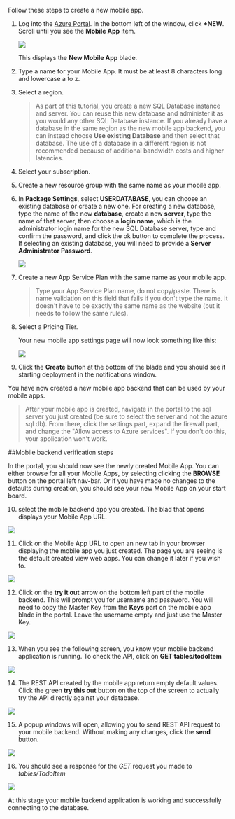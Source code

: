 

Follow these steps to create a new mobile app.

1. Log into the [Azure Portal]. In the bottom left of the window, click **+NEW**. Scroll until you see the **Mobile App** item.

   ![](../images/01-01-01-AppServiceHOL/new-mobile-app.png)

   This displays the **New Mobile App** blade.

2. Type a name for your Mobile App. It must be at least 8 characters long and lowercase a to z.  

7. Select a region. 

   > As part of this tutorial, you create a new SQL Database instance and server. You can reuse this new database and administer it as you would any other SQL Database instance. If you already have a database in the same region as the new mobile app backend, you can instead choose **Use existing Database** and then select that database. The use of a database in a different region is not recommended because of additional bandwidth costs and higher latencies.

3. Select your subscription.

4. Create a new resource group with the same name as your mobile app.

5. In **Package Settings**, select **USERDATABASE**, you can choose an existing database or create a new one. For creating a new database, type the name of the new **database**, create a new **server**, type the name of that server, then choose a **login name**, which is the administrator login name for the new SQL Database server, type and confirm the password, and click the ok button to complete the process. If selecting an existing database, you will need to provide a **Server Administrator Password**.

   ![](../images/01-01-01-AppServiceHOL/dotnet-backend-create-db.png)

6. Create a new App Service Plan with the same name as your mobile app.

   > Type your App Service Plan name, do not copy/paste. There is name validation on this field that fails if you don't type the name. It doesn't have to be exactly the same name as the website (but it needs to follow the same rules).

8. Select a Pricing Tier.

   Your new mobile app settings page will now look something like this:

   ![](../images/01-01-01-AppServiceHOL/dotnet-backend-create.png)

9. Click the **Create** button at the bottom of the blade and you should see it starting deployment in the notifications window.

You have now created a new mobile app backend that can be used by your mobile apps.

> After your mobile app is created, navigate in the portal to the sql server you just created (be sure to select the server and not the azure sql db). From there, click the settings part, expand the firewall part, and change the "Allow access to Azure services". If you don't do this, your application won't work.

##Mobile backend verification steps

In the portal, you should now see the newly created Mobile App. You can either browse for all your Mobile Apps, by selecting clicking the **BROWSE** button on the portal left nav-bar. Or if you have made no changes to the defaults during creation, you should see your new Mobile App on your start board. 

10. select the mobile backend app you created. The blad that opens displays your Mobile App URL. 

   ![](../images/01-01-01-AppServiceHOL/mobile-backend-blade-portal-view.png)

11. Click on the Mobile App URL to open an new tab in your browser displaying the mobile app you just created. The page you are seeing is the default created view web apps. You can change it later if you wish to. 

   ![](../images/01-01-01-AppServiceHOL/mobile-backend-running-successfully.png)

12. Click on the **try it out** arrow on the bottom left part of the mobile backend. This will prompt you for username and password. You will need to copy the Master Key from the **Keys** part on the mobile app blade in the portal. Leave the username empty and just use the Master Key. 

   ![](../images/01-01-01-AppServiceHOL/mobile-backend-keys-portal-view.png)
 
13. When you see the following screen, you know your mobile backend application is running. To check the API, click on **GET tables/todoItem**

   ![](../images/01-01-01-AppServiceHOL/mobile-backend-API-View1.png)

14. The REST API created by the mobile app return empty default values. Click the green **try this out** button on the top of the screen to actually try the API directly against your database.

   ![](../images/01-01-01-AppServiceHOL/mobile-backend-API-View2.png)

15. A popup windows will open, allowing you to send REST API request to your mobile backend. Without making any changes, click the **send** button. 

   ![](../images/01-01-01-AppServiceHOL/mobile-backend-API-View3.png)
 
16. You should see a response for the *GET* request you made to *tables/TodoItem*

   ![](../images/01-01-01-AppServiceHOL/mobile-backend-API-View4.png)

At this stage your mobile backend application is working and successfully connecting to the database.

<!-- URLs. -->
[Azure Portal]: https://portal.azure.com/

